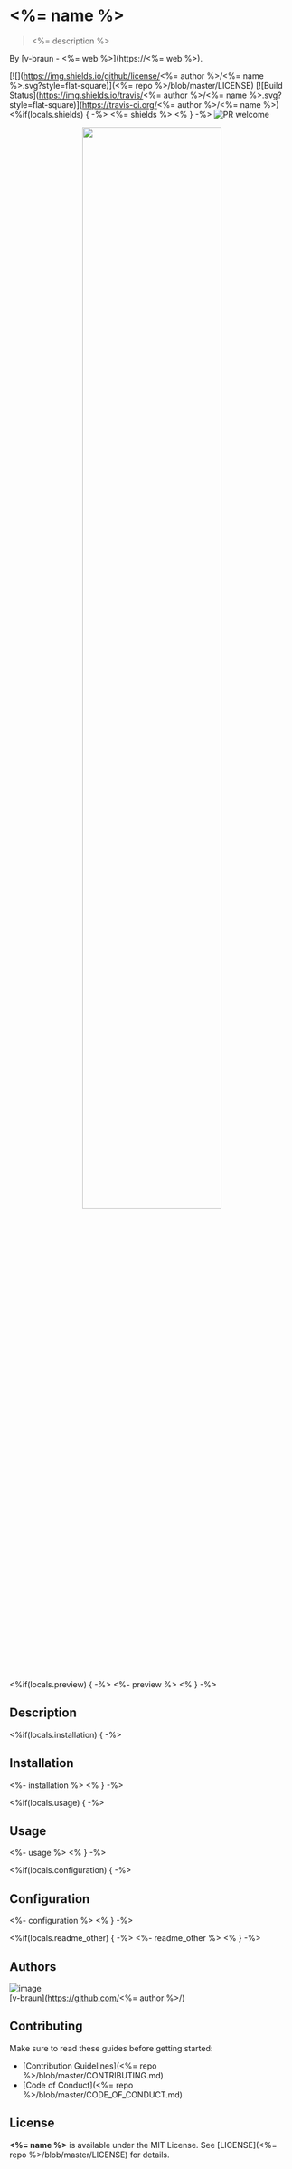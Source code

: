 # <%= name %>
> <%= description %>

By [v-braun - <%= web %>](https://<%= web %>).

[![](https://img.shields.io/github/license/<%= author %>/<%= name %>.svg?style=flat-square)](<%= repo %>/blob/master/LICENSE)
[![Build Status](https://img.shields.io/travis/<%= author %>/<%= name %>.svg?style=flat-square)](https://travis-ci.org/<%= author %>/<%= name %>)
<%if(locals.shields) { -%>
<%= shields %>
<% } -%>
![PR welcome](https://img.shields.io/badge/PR-welcome-green.svg?style=flat-square)

<p align="center">
<img width="70%" src="<%= banner %>" />
</p>

<%if(locals.preview) { -%>
<%- preview %>
<% } -%>

## Description


<%if(locals.installation) { -%>
## Installation
<%- installation %>
<% } -%>


<%if(locals.usage) { -%>
## Usage
<%- usage %>
<% } -%>

<%if(locals.configuration) { -%>
## Configuration
<%- configuration %>
<% } -%>

<%if(locals.readme_other) { -%>
<%- readme_other %>
<% } -%>


## Authors

![image](<%= gravatar %>)  
[v-braun](https://github.com/<%= author %>/)



## Contributing

Make sure to read these guides before getting started:
- [Contribution Guidelines](<%= repo %>/blob/master/CONTRIBUTING.md)
- [Code of Conduct](<%= repo %>/blob/master/CODE_OF_CONDUCT.md)

## License
**<%= name %>** is available under the MIT License. See [LICENSE](<%= repo %>/blob/master/LICENSE) for details.
